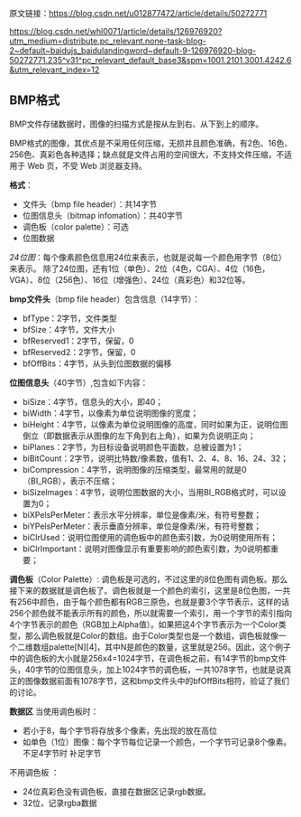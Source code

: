 原文链接：https://blog.csdn.net/u012877472/article/details/50272771



https://blog.csdn.net/whl0071/article/details/126976920?utm_medium=distribute.pc_relevant.none-task-blog-2~default~baidujs_baidulandingword~default-9-126976920-blog-50272771.235^v31^pc_relevant_default_base3&spm=1001.2101.3001.4242.6&utm_relevant_index=12


## BMP格式

BMP文件存储数据时，图像的扫描方式是按从左到右、从下到上的顺序。

BMP格式的图像，其优点是不采用任何压缩，无损并且颜色准确，有2色、16色、256色、真彩色各种选择；缺点就是文件占用的空间很大，不支持文件压缩，不适用于 Web 页，不受 Web 浏览器支持。

**格式**：
- 文件头（bmp file header）：共14字节
- 位图信息头（bitmap infomation）：共40字节
- 调色板（color palette）：可选
- 位图数据

*24位图*：每个像素颜色信息用24位来表示，也就是说每一个颜色用字节（8位）来表示。
除了24位图，还有1位（单色）、2位（4色，CGA）、4位（16色，VGA）、8位（256色）、16位（增强色）、24位（真彩色）和32位等。


**bmp文件头**（bmp file header）包含信息（14字节）：
- bfType：2字节，文件类型
- bfSize：4字节，文件大小
- bfReserved1：2字节，保留，0
- bfReserved2：2字节，保留，0
- bfOffBits：4字节，从头到位图数据的偏移


**位图信息头**（40字节）,包含如下内容：
- biSize：4字节，信息头的大小，即40；
- biWidth：4字节，以像素为单位说明图像的宽度；
- biHeight：4字节，以像素为单位说明图像的高度，同时如果为正，说明位图倒立（即数据表示从图像的左下角到右上角），如果为负说明正向；
- biPlanes：2字节，为目标设备说明颜色平面数，总被设置为1；
- biBitCount：2字节，说明比特数/像素数，值有1、2、4、8、16、24、32；
- biCompression：4字节，说明图像的压缩类型，最常用的就是0（BI_RGB），表示不压缩；
- biSizeImages：4字节，说明位图数据的大小，当用BI_RGB格式时，可以设置为0；
- biXPelsPerMeter：表示水平分辨率，单位是像素/米，有符号整数；
- biYPelsPerMeter：表示垂直分辨率，单位是像素/米，有符号整数；
- biClrUsed：说明位图使用的调色板中的颜色索引数，为0说明使用所有；
- biClrImportant：说明对图像显示有重要影响的颜色索引数，为0说明都重要；


**调色板**（Color Palette）:
调色板是可选的，不过这里的8位色图有调色板。那么接下来的数据就是调色板了。调色板就是一个颜色的索引，这里是8位色图，一共有256中颜色，由于每个颜色都有RGB三原色，也就是要3个字节表示，这样的话256个颜色就不能表示所有的颜色，所以就需要一个索引，用一个字节的索引指向4个字节表示的颜色（RGB加上Alpha值）。如果把这4个字节表示为一个Color类型，那么调色板就是Color的数组。由于Color类型也是一个数组，调色板就像一个二维数组palette[N][4]，其中N是颜色的数量，这里就是256。因此，这个例子中的调色板的大小就是256x4=1024字节，在调色板之前，有14字节的bmp文件头，40字节的位图信息头，加上1024字节的调色板，一共1078字节，也就是说真正的图像数据前面有1078字节，这和bmp文件头中的bfOffBits相符，验证了我们的讨论。

**数据区**
当使用调色板时：
- 若小于8，每个字节将存放多个像素，先出现的放在高位 
- 如单色（1位）图像：每个字节每位记录一个颜色，一个字节可记录8个像素。不足4字节时 补足字节


不用调色板 ：
- 24位真彩色没有调色板，直接在数据区记录rgb数据。
- 32位，记录rgba数据

